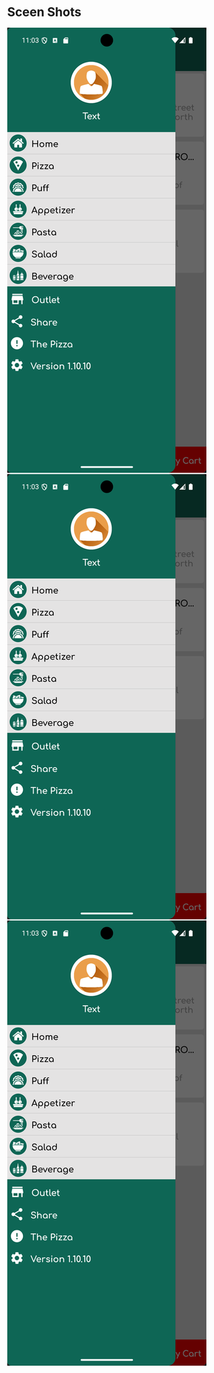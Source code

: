 # Sceen Shots

![image alt](https://github.com/ChayanLeang/The-Pizza/blob/4311082254c65398a38e3d67bac99355b0212291/Screenshot_1750996997.png) ![image alt](https://github.com/ChayanLeang/The-Pizza/blob/4311082254c65398a38e3d67bac99355b0212291/Screenshot_1750996997.png) ![image alt](https://github.com/ChayanLeang/The-Pizza/blob/4311082254c65398a38e3d67bac99355b0212291/Screenshot_1750996997.png) 
